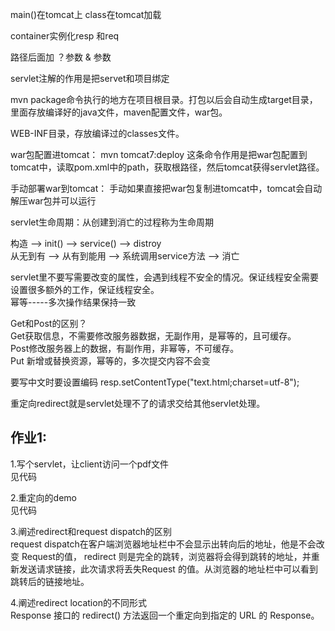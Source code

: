 main()在tomcat上 class在tomcat加载

container实例化resp 和req

路径后面加 ？参数 & 参数

servlet注解的作用是把servet和项目绑定

mvn package命令执行的地方在项目根目录。打包以后会自动生成target目录，里面存放编译好的java文件，maven配置文件，war包。

WEB-INF目录，存放编译过的classes文件。

war包配置进tomcat：
mvn tomcat7:deploy 这条命令作用是把war包配置到tomcat中，读取pom.xml中的path，获取根路径，然后tomcat获得servlet路径。

手动部署war到tomcat：
手动如果直接把war包复制进tomcat中，tomcat会自动解压war包并可以运行

servlet生命周期：从创建到消亡的过程称为生命周期

构造 --> init() --> service() --> distroy  
从无到有 --> 从有到能用 --> 系统调用service方法 --> 消亡

servlet里不要写需要改变的属性，会遇到线程不安全的情况。保证线程安全需要设置很多额外的工作，保证线程安全。  
幂等-----多次操作结果保持一致

Get和Post的区别？  
Get获取信息，不需要修改服务器数据，无副作用，是幂等的，且可缓存。  
Post修改服务器上的数据，有副作用，非幂等，不可缓存。  
Put 新增或替换资源，幂等的，多次提交内容不会变

要写中文时要设置编码
resp.setContentType("text.html;charset=utf-8");

重定向redirect就是servlet处理不了的请求交给其他servlet处理。



## 作业1:
1.写个servlet，让client访问一个pdf文件  
    见代码  
    
2.重定向的demo  
    见代码  
    
3.阐述redirect和request dispatch的区别   
request dispatch在客户端浏览器地址栏中不会显示出转向后的地址，他是不会改变 Request的值，
redirect 则是完全的跳转，浏览器将会得到跳转的地址，并重新发送请求链接，此次请求将丢失Request 的值。从浏览器的地址栏中可以看到跳转后的链接地址。

4.阐述redirect location的不同形式  
Response 接口的 redirect() 方法返回一个重定向到指定的 URL 的 Response。

